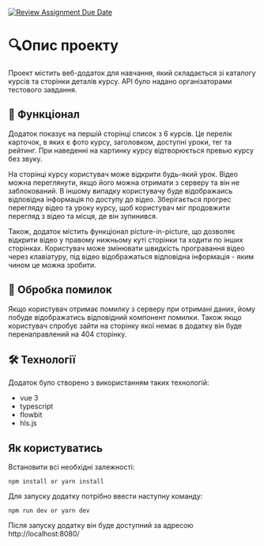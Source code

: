 [![Review Assignment Due Date](https://classroom.github.com/assets/deadline-readme-button-24ddc0f5d75046c5622901739e7c5dd533143b0c8e959d652212380cedb1ea36.svg)](https://classroom.github.com/a/_2xjYeZK)

# 🔍Опис проекту

Проект містить веб-додаток для навчання, який складається зі каталогу курсів та сторінки деталів курсу. API було надано організаторами тестового завдання.

## 🎥 Функціонал

Додаток показує на першій сторінці список з 6 курсів. Це перелік карточок, в яких є фото курсу, заголовком, доступні уроки, тег та рейтинг. При наведенні на картинку курсу відтворюється превью курсу без звуку.

На сторінці курсу користувач може відкрити будь-який урок. Відео можна переглянути, якщо його можна отримати з серверу та він не заблокований. В іншому випадку користувачу буде відображаись відповідна інформація по доступу до відео. Зберігається прогрес перегляду відео та уроку курсу, щоб користувач міг продовжити перегляд з відео та місця, де він зупинився.

Також, додаток містить функціонал picture-in-picture, що дозволяє відкрити відео у правому нижньому куті сторінки та ходити по інших сторінках. Користувач може змінювати швидкість програвання відео через клавіатуру, під відео відображаться відповідна інформація - яким чином це можна зробити.

## 🧾 Обробка помилок

Якщо користувач отримає помилку з серверу при отримані даних, йому побуде відображатись відповідний компонент помилки. Також якщо користувач спробує зайти на сторінку якої немає в додатку він буде перенаправлений на 404 сторінку.

## 🛠 Технології

Додаток було створено з використанням таких технологій:

- vue 3
- typescript
- flowbit
- hls.js

## Як користуватись

Встановити всі необхідні залежності:

```
npm install or yarn install
```

Для запуску додатку потрібно ввести наступну команду:

```
npm run dev or yarn dev
```

Після запуску додатку він буде доступний за адресою http://localhost:8080/